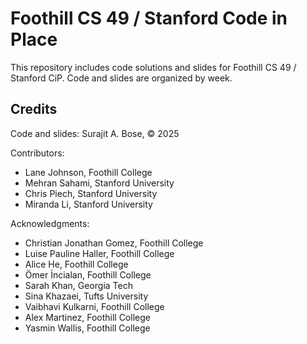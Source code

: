 # Foothill CS 49 / Stanford Code in Place

This repository includes code solutions and slides for Foothill CS 49 / Stanford CiP. Code and slides are organized by week. 

## Credits

Code and slides: Surajit A. Bose, © 2025

Contributors: 
- Lane Johnson, Foothill College
- Mehran Sahami, Stanford University
- Chris Piech, Stanford University
- Miranda Li, Stanford University

Acknowledgments:
- Christian Jonathan Gomez, Foothill College
- Luise Pauline Haller, Foothill College
- Alice He, Foothill College
- Ömer İncialan, Foothill College
- Sarah Khan, Georgia Tech
- Sina Khazaei, Tufts University
- Vaibhavi Kulkarni, Foothill College
- Alex Martinez, Foothill College
- Yasmin Wallis, Foothill College
